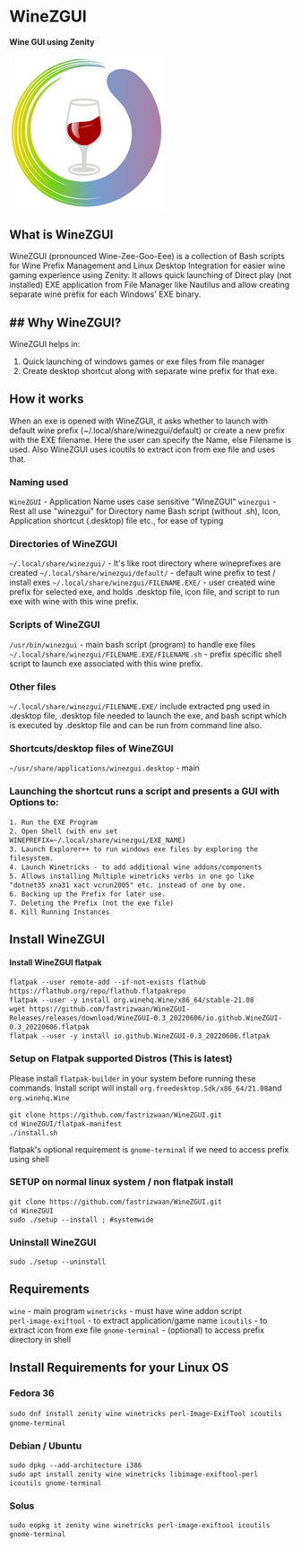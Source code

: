 # WineZGUI

#### Wine GUI using Zenity

![](https://raw.githubusercontent.com/fastrizwaan/WineZGUI/main/assets/winezgui.svg)

## What is WineZGUI

WineZGUI (pronounced Wine-Zee-Goo-Eee) is a collection of Bash scripts for Wine Prefix Management and Linux Desktop Integration for easier wine gaming experience using Zenity. It allows quick launching of Direct play (not installed) EXE application from File Manager like Nautilus and allow creating separate wine prefix for each Windows' EXE binary.

## ## Why WineZGUI?

WineZGUI helps in:

1. Quick launching of windows games or exe files from file manager
2. Create desktop shortcut along with separate wine prefix for that exe.

## How it works

When an exe is opened with WineZGUI, it asks whether to launch with default wine prefix (~/.local/share/winezgui/default) or create a new prefix with the EXE filename. Here the user can specify the Name, else Filename is used. Also WineZGUI uses icoutils to extract icon from exe file and uses that.

### Naming used

`WineZGUI` - Application Name uses case sensitive "WineZGUI"
 `winezgui` - Rest all use "winezgui" for Directory name  Bash script (without .sh), Icon, Application shortcut (.desktop) file etc., for ease of typing 

### Directories of WineZGUI

`~/.local/share/winezgui/` - It's like root directory where wineprefixes are created
`~/.local/share/winezgui/default/` - default wine prefix to test / install exes
`~/.local/share/winezgui/FILENAME.EXE/` - user created wine prefix for selected exe, and holds .desktop file, icon file, and script to run exe with wine with this wine prefix.

### Scripts of WineZGUI

`/usr/bin/winezgui` - main bash script (program) to handle exe files
`~/.local/share/winezgui/FILENAME.EXE/FILENAME.sh` - prefix specific shell script to launch exe associated with this wine prefix.

### Other files

`~/.local/share/winezgui/FILENAME.EXE/` include extracted png used in .desktop file, .desktop file needed to launch the exe, and bash script which is executed by .desktop file and can be run from command line also.  

### Shortcuts/desktop files of WineZGUI

`~/usr/share/applications/winezgui.desktop` - main

### Launching the shortcut runs a script and presents a GUI with Options to:

    1. Run the EXE Program
    2. Open Shell (with env set WINEPREFIX=~/.local/share/winezgui/EXE_NAME)
    3. Launch Explorer++ to run windows exe files by exploring the filesystem.
    4. Launch Winetricks - to add additional wine addons/components
    5. Allows installing Multiple winetricks verbs in one go like "dotnet35 xna31 xact vcrun2005" etc. instead of one by one.
    6. Backing up the Prefix for later use.
    7. Deleting the Prefix (not the exe file)
    8. Kill Running Instances

## Install WineZGUI

#### Install WineZGUI flatpak

```
flatpak --user remote-add --if-not-exists flathub https://flathub.org/repo/flathub.flatpakrepo
flatpak --user -y install org.winehq.Wine/x86_64/stable-21.08
wget https://github.com/fastrizwaan/WineZGUI-Releases/releases/download/WineZGUI-0.3_20220606/io.github.WineZGUI-0.3_20220606.flatpak
flatpak --user -y install io.github.WineZGUI-0.3_20220606.flatpak
```

### Setup on Flatpak supported Distros (This is latest)

Please install `flatpak-builder` in your system before running these commands. Install script will install `org.freedesktop.Sdk/x86_64/21.08`and `org.winehq.Wine`

```
git clone https://github.com/fastrizwaan/WineZGUI.git
cd WineZGUI/flatpak-manifest
./install.sh
```

flatpak's optional requirement is `gnome-terminal` if we need to access prefix using shell

### SETUP on normal linux system / non flatpak install

```
git clone https://github.com/fastrizwaan/WineZGUI.git
cd WineZGUI
sudo ./setup --install ; #systemwide
```

### Uninstall WineZGUI

```
sudo ./setup --uninstall
```

## Requirements

`wine` - main program
`winetricks` - must have wine addon script
`perl‑image‑exiftool` - to extract application/game name
`icoutils` - to extract icon from exe file
`gnome-terminal` - (optional) to access prefix directory in shell

## Install Requirements for your Linux OS

### Fedora 36

`sudo dnf install zenity wine winetricks perl-Image-ExifTool icoutils gnome-terminal`

### Debian / Ubuntu

```
sudo dpkg --add-architecture i386
sudo apt install zenity wine winetricks libimage-exiftool-perl icoutils gnome-terminal
```

### Solus

```
sudo eopkg it zenity wine winetricks perl-image-exiftool icoutils gnome-terminal
```

